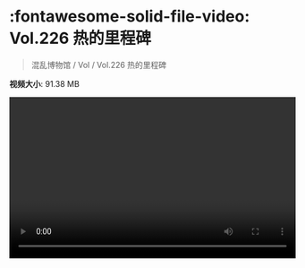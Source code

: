 # :fontawesome-solid-file-video: Vol.226 热的里程碑

> 混乱博物馆 / Vol / Vol.226 热的里程碑

**视频大小**: 91.38 MB

<video id="V-16482a52518130985afd8a11d56c0f8d" width="512" height="288" preload="none" playsinline webkit-playsinline></video>